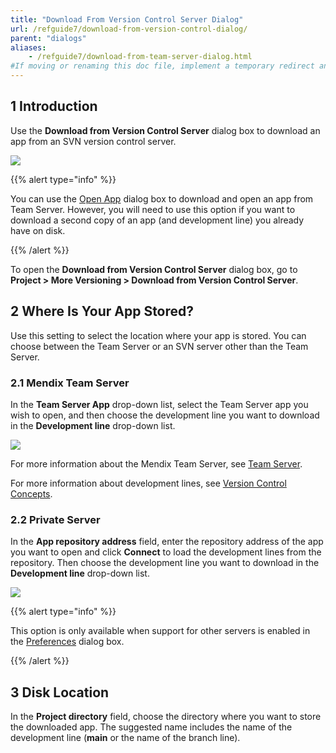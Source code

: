 ```yaml
---
title: "Download From Version Control Server Dialog"
url: /refguide7/download-from-version-control-dialog/
parent: "dialogs"
aliases:
    - /refguide7/download-from-team-server-dialog.html
#If moving or renaming this doc file, implement a temporary redirect and let the respective team know they should update the URL in the product. See Mapping to Products for more details.
---
```


## 1 Introduction

Use the **Download from Version Control Server** dialog box to download an app from an SVN version control server. 

![](/attachments/refguide7/desktop-modeler/dialogs/download-from-version-control-dialog/download-from-version-control-server-dialog-original.png)

{{% alert type="info" %}}

You can use the [Open App](/refguide7/open-app-dialog/) dialog box to download and open an app from Team Server. However, you will need to use this option if you want to download a second copy of an app (and development line) you already have on disk.

{{% /alert %}}

To open the **Download from Version Control Server** dialog box, go to **Project > More Versioning > Download from Version Control Server**.

## 2 Where Is Your App Stored?

Use this setting to select the location where your app is stored. You can choose between the Team Server or an SVN server other than the Team Server.

### 2.1 Mendix Team Server

In the **Team Server App** drop-down list, select the Team Server app you wish to open, and then choose the development line you want to download in the **Development line** drop-down list.

![](/attachments/refguide7/desktop-modeler/dialogs/download-from-version-control-dialog/download-from-version-control-server.png)

For more information about the Mendix Team Server, see [Team Server](/refguide7/team-server/).

For more information about development lines, see [Version Control Concepts](/refguide7/version-control/).

### 2.2 Private Server

In the **App repository address** field, enter the repository address of the app you want to open and click **Connect** to load the development lines from the repository. Then choose the development line you want to download in the **Development line** drop-down list.

![](/attachments/refguide7/desktop-modeler/dialogs/download-from-version-control-dialog/download-from-private-server.png)

{{% alert type="info" %}}

This option is only available when support for other servers is enabled in the [Preferences](/refguide7/preferences-dialog/#enabled) dialog box.

{{% /alert %}}

## 3 Disk Location

In the **Project directory** field, choose the directory where you want to store the downloaded app. The suggested name includes the name of the development line (**main** or the name of the branch line).
